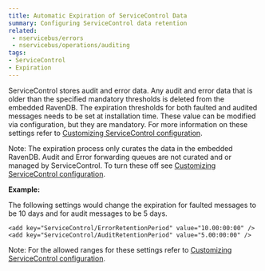 ```yaml
---
title: Automatic Expiration of ServiceControl Data
summary: Configuring ServiceControl data retention
related:
 - nservicebus/errors
 - nservicebus/operations/auditing
tags:
- ServiceControl
- Expiration
---
```


ServiceControl stores audit and error data. Any audit and error data that is older than the specified mandatory thresholds is deleted from the embedded RavenDB. The expiration thresholds for both faulted and audited messages needs to be set at installation time. These value can be modified via configuration, but they are mandatory. For more information on these settings refer to [Customizing ServiceControl configuration](creating-config-file.md#data-retention).

Note: The expiration process only curates the data in the embedded RavenDB. Audit and Error forwarding queues are not curated and or managed by ServiceControl. To turn these off see [Customizing ServiceControl configuration](creating-config-file.md#transport).

**Example:**

The following settings would change the expiration for faulted messages to be 10 days and for audit messages to be 5 days.

```
<add key="ServiceControl/ErrorRetentionPeriod" value="10.00:00:00" />
<add key="ServiceControl/AuditRetentionPeriod" value="5.00:00:00" />
```

Note: For the allowed ranges for these settings refer to [Customizing ServiceControl configuration](creating-config-file.md#data-retention).